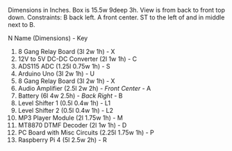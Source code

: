 Dimensions in Inches.
Box is 15.5w 9deep 3h.
View is from back to front top down.
Constraints:  B back left.  A front center.  ST to the left of and in middle next to B.


N   Name           (Dimensions) -   Key
1.  8 Gang Relay Board (3l 2w 1h) - X
2.  12V to 5V DC-DC Converter (2l 1w 1h) - C
3.  ADS115 ADC (1.25l 0.75w 1h) - S
4.  Arduino Uno (3l 2w 1h) - U
5.  8 Gang Relay Board (3l 2w 1h) - X
6.  Audio Amplifier (2.5l 2w 2h) - *Front Center* - A
7.  Battery (6l 4w 2.5h) - *Back Right* - B
8.  Level Shifter 1 (0.5l 0.4w 1h) - L1
9.  Level Shifter 2 (0.5l 0.4w 1h) - L2
10. MP3 Player Module (2l 1.75w 1h) - M
11. MT8870 DTMF Decoder (2l 1w 1h) - D
12. PC Board with Misc Circuits (2.25l 1.75w 1h) - P
13. Raspberry Pi 4 (5l 2.5w 2h) - R

